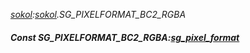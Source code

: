 _[sokol](../../modules/sokol/sokol-module.md):[sokol](../../modules/sokol/sokol-module.md).SG\_PIXELFORMAT\_BC2\_RGBA_
##### Const SG\_PIXELFORMAT\_BC2\_RGBA:[sg_pixel_format](../../modules/sokol/sokol-sg_pixel_format.md)
